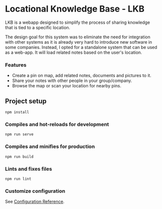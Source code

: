 # Locational Knowledge Base - LKB

LKB is a webapp designed to simplify the process of sharing knowledge that is tied to a specific location. 

The design goal for this system was to eliminate the need for integration with other systems as it is already very hard to introduce new software in some companies. Instead, I opted for a standalone system that can be used as a web-app. It will load related notes based on the user's location. 

### Features
- Create a pin on map, add related notes, documents and pictures to it.
- Share your notes with other people in your group/company.
- Browse the map or scan your location for nearby pins.


## Project setup
```
npm install
```

### Compiles and hot-reloads for development
```
npm run serve
```

### Compiles and minifies for production
```
npm run build
```

### Lints and fixes files
```
npm run lint
```

### Customize configuration
See [Configuration Reference](https://cli.vuejs.org/config/).
